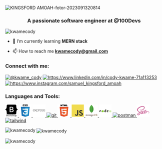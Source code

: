 ![KINGSFORD AMOAH-fotor-2023091320814](https://github.com/Kwamecody/Kwamecody/assets/111431959/4c91f4ec-98aa-456a-96b7-9328d75c384c)

<h3 align="center">A passionate software engineer at @100Devs</h3>


<p align="left"> <img src="https://komarev.com/ghpvc/?username=kwamecody&label=Profile%20views&color=0e75b6&style=flat" alt="kwamecody" /> </p>

- 🌱 I’m currently learning **MERN stack**

- 📫 How to reach me **kwamecody@gmail.com**

<h3 align="left">Connect with me:</h3>
<p align="left">
<a href="https://twitter.com/@kwame_cody" target="blank"><img align="center" src="https://raw.githubusercontent.com/rahuldkjain/github-profile-readme-generator/master/src/images/icons/Social/twitter.svg" alt="@kwame_cody" height="30" width="40" /></a>
<a href="https://linkedin.com/in/https://www.linkedin.com/in/cody-kwame-71a113253" target="blank"><img align="center" src="https://raw.githubusercontent.com/rahuldkjain/github-profile-readme-generator/master/src/images/icons/Social/linked-in-alt.svg" alt="https://www.linkedin.com/in/cody-kwame-71a113253" height="30" width="40" /></a>
<a href="https://instagram.com/https://www.instagram.com/samuel_kingsford_amoah" target="blank"><img align="center" src="https://raw.githubusercontent.com/rahuldkjain/github-profile-readme-generator/master/src/images/icons/Social/instagram.svg" alt="https://www.instagram.com/samuel_kingsford_amoah" height="30" width="40" /></a>
</p>

<h3 align="left">Languages and Tools:</h3>
<p align="left"> <a href="https://getbootstrap.com" target="_blank" rel="noreferrer"> <img src="https://raw.githubusercontent.com/devicons/devicon/master/icons/bootstrap/bootstrap-plain-wordmark.svg" alt="bootstrap" width="40" height="40"/> </a> <a href="https://www.w3schools.com/css/" target="_blank" rel="noreferrer"> <img src="https://raw.githubusercontent.com/devicons/devicon/master/icons/css3/css3-original-wordmark.svg" alt="css3" width="40" height="40"/> </a> <a href="https://expressjs.com" target="_blank" rel="noreferrer"> <img src="https://raw.githubusercontent.com/devicons/devicon/master/icons/express/express-original-wordmark.svg" alt="express" width="40" height="40"/> </a> <a href="https://git-scm.com/" target="_blank" rel="noreferrer"> <img src="https://www.vectorlogo.zone/logos/git-scm/git-scm-icon.svg" alt="git" width="40" height="40"/> </a> <a href="https://www.w3.org/html/" target="_blank" rel="noreferrer"> <img src="https://raw.githubusercontent.com/devicons/devicon/master/icons/html5/html5-original-wordmark.svg" alt="html5" width="40" height="40"/> </a> <a href="https://developer.mozilla.org/en-US/docs/Web/JavaScript" target="_blank" rel="noreferrer"> <img src="https://raw.githubusercontent.com/devicons/devicon/master/icons/javascript/javascript-original.svg" alt="javascript" width="40" height="40"/> </a> <a href="https://www.mongodb.com/" target="_blank" rel="noreferrer"> <img src="https://raw.githubusercontent.com/devicons/devicon/master/icons/mongodb/mongodb-original-wordmark.svg" alt="mongodb" width="40" height="40"/> </a> <a href="https://nodejs.org" target="_blank" rel="noreferrer"> <img src="https://raw.githubusercontent.com/devicons/devicon/master/icons/nodejs/nodejs-original-wordmark.svg" alt="nodejs" width="40" height="40"/> </a> <a href="https://postman.com" target="_blank" rel="noreferrer"> <img src="https://www.vectorlogo.zone/logos/getpostman/getpostman-icon.svg" alt="postman" width="40" height="40"/> </a> <a href="https://sass-lang.com" target="_blank" rel="noreferrer"> <img src="https://raw.githubusercontent.com/devicons/devicon/master/icons/sass/sass-original.svg" alt="sass" width="40" height="40"/> </a> <a href="https://tailwindcss.com/" target="_blank" rel="noreferrer"> <img src="https://www.vectorlogo.zone/logos/tailwindcss/tailwindcss-icon.svg" alt="tailwind" width="40" height="40"/> </a> </p>

<p><img align="left" src="https://github-readme-stats.vercel.app/api/top-langs?username=kwamecody&show_icons=true&locale=en&layout=compact" alt="kwamecody" /></p>

<p>&nbsp;<img align="center" src="https://github-readme-stats.vercel.app/api?username=kwamecody&show_icons=true&locale=en" alt="kwamecody" /></p>

<p><img align="center" src="https://github-readme-streak-stats.herokuapp.com/?user=kwamecody&" alt="kwamecody" /></p> 
